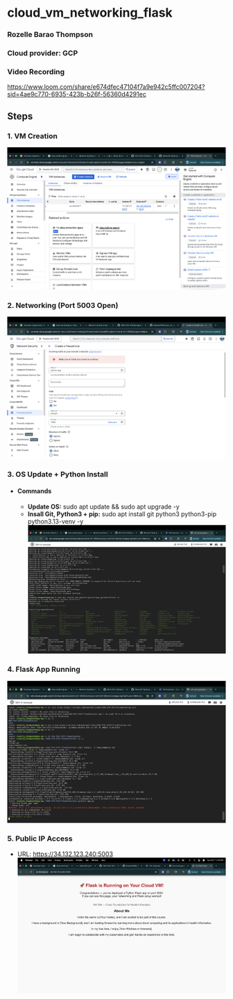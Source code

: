 # cloud_vm_networking_flask
### Rozelle Barao Thompson
### Cloud provider: GCP

### Video Recording 
https://www.loom.com/share/e674dfec47104f7a9e942c5ffc007204?sid=4ae9c770-6935-423b-b26f-56360d4291ec

## Steps

### 1. VM Creation
![VM_created](images/vm_creation.png)

### 2. Networking (Port 5003 Open) 
![Port_5003](images/firewall.png)

### 3. OS Update + Python Install 
- #### Commands
  - **Update OS:**  sudo apt update && sudo apt upgrade -y
  - **Insall Git, Python3 + pip:** sudo apt install git python3 python3-pip python3.13-venv -y
![Python_install](images/python_install.png)

### 4. Flask App Running 
![Flask_run](images/flask.png)

### 5. Public IP Access
- URL: https://34.132.123.240:5003
![Public_URL](images/public.png)



